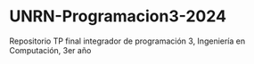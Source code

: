 # UNRN-Programacion3-2024
Repositorio TP final integrador de programación 3, Ingeniería en Computación, 3er año
